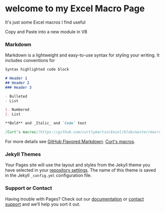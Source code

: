 # welcome to my Excel Macro Page
 It's just some Excel macros I find useful

Copy and Paste into a new module in VB


### Markdown

Markdown is a lightweight and easy-to-use syntax for styling your writing. It includes conventions for

```markdown
Syntax highlighted code block

# Header 1
## Header 2
### Header 3

- Bulleted
- List

1. Numbered
2. List

**Bold** and _Italic_ and `Code` text

[Curt's macros](https://github.com/curtlymartin/Excel/blob/master/macro_list.vb) and ![Image](src)
```

For more details see [GitHub Flavored Markdown](https://guides.github.com/features/mastering-markdown/).
[Curt's macros](https://github.com/curtlymartin/Excel/blob/master/macro_list.vb).


### Jekyll Themes

Your Pages site will use the layout and styles from the Jekyll theme you have selected in your [repository settings](https://github.com/curtlymartin/Excel/settings). The name of this theme is saved in the Jekyll `_config.yml` configuration file.

### Support or Contact

Having trouble with Pages? Check out our [documentation](https://help.github.com/categories/github-pages-basics/) or [contact support](https://github.com/contact) and we’ll help you sort it out.
